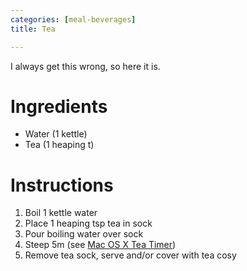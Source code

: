 ```yaml
---
categories: [meal-beverages]
title: Tea

---
```

I always get this wrong, so here it is.

# Ingredients

* Water (1 kettle)
* Tea (1 heaping t)

# Instructions

 1. Boil 1 kettle water
 1. Place 1 heaping tsp tea in sock
 1. Pour boiling water over sock
 1. Steep 5m (see [Mac OS X Tea Timer](http://www.herwig-henseler.de/teatimer))
 1. Remove tea sock, serve and/or cover with tea cosy
